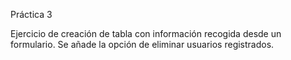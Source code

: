 Práctica 3 

Ejercicio de creación de tabla con información recogida desde un formulario. 
Se añade la opción de eliminar usuarios registrados.
